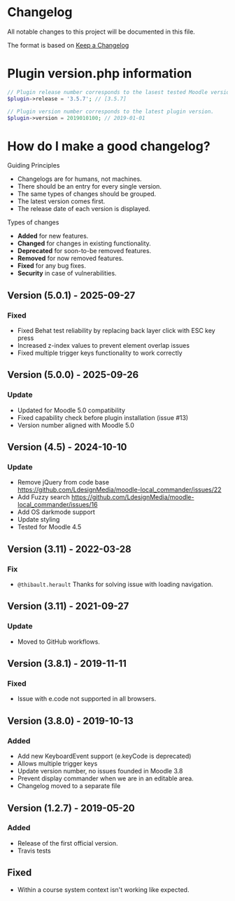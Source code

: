 # Changelog
All notable changes to this project will be documented in this file.

The format is based on [Keep a Changelog](https://keepachangelog.com/en/1.0.0/)

# Plugin version.php information
```php
// Plugin release number corresponds to the lasest tested Moodle version in which the plugin has been tested.
$plugin->release = '3.5.7'; // [3.5.7]

// Plugin version number corresponds to the latest plugin version.
$plugin->version = 2019010100; // 2019-01-01
```

# How do I make a good changelog?
Guiding Principles
* Changelogs are for humans, not machines.
* There should be an entry for every single version.
* The same types of changes should be grouped.
* The latest version comes first.
* The release date of each version is displayed.

Types of changes
* **Added** for new features.
* **Changed** for changes in existing functionality.
* **Deprecated** for soon-to-be removed features.
* **Removed** for now removed features.
* **Fixed** for any bug fixes.
* **Security** in case of vulnerabilities.

## Version (5.0.1) - 2025-09-27
### Fixed
- Fixed Behat test reliability by replacing back layer click with ESC key press
- Increased z-index values to prevent element overlap issues
- Fixed multiple trigger keys functionality to work correctly

## Version (5.0.0) - 2025-09-26
### Update
- Updated for Moodle 5.0 compatibility
- Fixed capability check before plugin installation (issue #13)
- Version number aligned with Moodle 5.0

## Version (4.5) - 2024-10-10
### Update
- Remove jQuery from code base https://github.com/LdesignMedia/moodle-local_commander/issues/22
- Add Fuzzy search https://github.com/LdesignMedia/moodle-local_commander/issues/16
- Add OS darkmode support
- Update styling
- Tested for Moodle 4.5

## Version (3.11) - 2022-03-28
### Fix
- `@thibault.herault` Thanks for solving issue with loading navigation.

## Version (3.11) - 2021-09-27
### Update
- Moved to GitHub workflows.

## Version (3.8.1) - 2019-11-11
### Fixed
- Issue with e.code not supported in all browsers.

## Version (3.8.0) - 2019-10-13
### Added
- Add new KeyboardEvent support (e.keyCode is deprecated)
- Allows multiple trigger keys
- Update version number, no issues founded in Moodle 3.8
- Prevent display commander when we are in an editable area.
- Changelog moved to a separate file

## Version (1.2.7) - 2019-05-20
### Added
- Release of the first official version.
- Travis tests

## Fixed 
- Within a course system context isn't working like expected.
